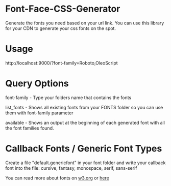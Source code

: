 # Font-Face-CSS-Generator
Generate the fonts you need based on your url link.
You can use this library for your CDN to generate your css fonts on the spot.

# Usage
http://localhost:9000/?font-family=Roboto,OleoScript

# Query Options

font-family - Type your folders name that contains the fonts

list_fonts - Shows all existing fonts from your FONTS folder so you can use them with font-family parameter

available - Shows an output at the beginning of each generated font with all the font families found.

# Callback Fonts / Generic Font Types

Create a file "default.genericfont" in your font folder and write your callback font into the file:
cursive, fantasy, monospace, serif, sans-serif

You can read more about fonts on [w3.org](https://www.w3.org/Style/Examples/007/fonts.en.html) or [here](https://www.thoughtco.com/generic-font-families-in-css-3467390)
